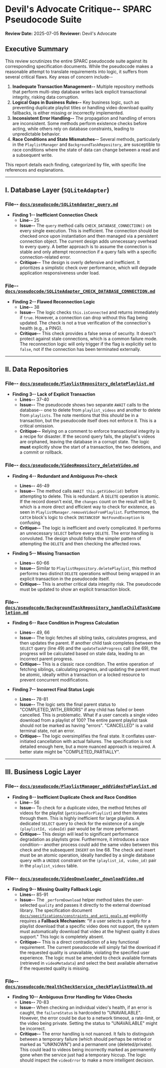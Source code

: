 # Devil's Advocate Critique-- SPARC Pseudocode Suite

**Review Date:** 2025-07-05
**Reviewer:** Devil's Advocate

## Executive Summary

This review scrutinizes the entire SPARC pseudocode suite against its corresponding specification documents. While the pseudocode makes a reasonable attempt to translate requirements into logic, it suffers from several critical flaws. Key areas of concern include--
1.  **Inadequate Transaction Management--** Multiple repository methods that perform multi-step database writes lack explicit transactional integrity, risking data corruption.
2.  **Logical Gaps in Business Rules--** Key business logic, such as preventing duplicate playlist titles or handling video download quality fallbacks, is either missing or incorrectly implemented.
3.  **Inconsistent Error Handling--** The propagation and handling of errors are inconsistent. Some methods perform existence checks before acting, while others rely on database constraints, leading to unpredictable behavior.
4.  **Race Conditions and State Mismatches--** Several methods, particularly in the `PlaylistManager` and `BackgroundTaskRepository`, are susceptible to race conditions where the state of data can change between a read and a subsequent write.

This report details each finding, categorized by file, with specific line references and explanations.

---

## I. Database Layer (`SQLiteAdapter`)

### File-- [`docs/pseudocode/SQLiteAdapter_query.md`](docs/pseudocode/SQLiteAdapter_query.md)

-   **Finding 1-- Inefficient Connection Check**
    -   **Line--** 25
    -   **Issue--** The `query` method calls `CHECK_DATABASE_CONNECTION()` on every single execution. This is inefficient. The connection should be checked once upon instantiation and then managed via a persistent connection object. The current design adds unnecessary overhead to every query. A better approach is to assume the connection is stable and only attempt reconnection if a query fails with a specific connection-related error.
    -   **Critique--** The design is overly defensive and inefficient. It prioritizes a simplistic check over performance, which will degrade application responsiveness under load.

### File-- [`docs/pseudocode/SQLiteAdapter_CHECK_DATABASE_CONNECTION.md`](docs/pseudocode/SQLiteAdapter_CHECK_DATABASE_CONNECTION.md)

-   **Finding 2-- Flawed Reconnection Logic**
    -   **Line--** 38
    -   **Issue--** The logic checks `this.isConnected` and returns immediately if `true`. However, a connection can drop without this flag being updated. The check is not a true verification of the connection's health (e.g., a PING).
    -   **Critique--** This check provides a false sense of security. It doesn't protect against stale connections, which is a common failure mode. The reconnection logic will only trigger if the flag is explicitly set to `false`, not if the connection has been terminated externally.

---

## II. Data Repositories

### File-- [`docs/pseudocode/PlaylistRepository_deletePlaylist.md`](docs/pseudocode/PlaylistRepository_deletePlaylist.md)

-   **Finding 3-- Lack of Explicit Transaction**
    -   **Lines--** 37-40
    -   **Issue--** The pseudocode shows two separate `AWAIT` calls to the database-- one to delete from `playlist_videos` and another to delete from `playlists`. The note mentions that this *should* be in a transaction, but the pseudocode itself does not enforce it. This is a critical omission.
    -   **Critique--** Relying on a comment to enforce transactional integrity is a recipe for disaster. If the second query fails, the playlist's videos are orphaned, leaving the database in a corrupt state. The logic **must** explicitly show the start of a transaction, the two deletions, and a commit or rollback.

### File-- [`docs/pseudocode/VideoRepository_deleteVideo.md`](docs/pseudocode/VideoRepository_deleteVideo.md)

-   **Finding 4-- Redundant and Ambiguous Pre-check**
    -   **Lines--** 46-49
    -   **Issue--** The method calls `AWAIT this.getVideo(id)` before attempting to delete. This is redundant. A `DELETE` operation is atomic. If the record doesn't exist, the `changes` count on the result will be 0, which is a more direct and efficient way to check for existence, as seen in `PlaylistManager.removeVideoFromPlaylist`. Furthermore, the `CATCH` block's logic to check `INSTANCEOF NotFoundException` is confusing.
    -   **Critique--** The logic is inefficient and overly complicated. It performs an unnecessary `SELECT` before every `DELETE`. The error handling is convoluted. The design should follow the simpler pattern of attempting the `DELETE` and then checking the affected rows.

-   **Finding 5-- Missing Transaction**
    -   **Lines--** 60-66
    -   **Issue--** Similar to `PlaylistRepository.deletePlaylist`, this method performs two distinct `DELETE` operations without being wrapped in an explicit transaction in the pseudocode itself.
    -   **Critique--** This is another critical data integrity risk. The pseudocode must be updated to show an explicit transaction block.

### File-- [`docs/pseudocode/BackgroundTaskRepository_handleChildTaskCompletion.md`](docs/pseudocode/BackgroundTaskRepository_handleChildTaskCompletion.md)

-   **Finding 6-- Race Condition in Progress Calculation**
    -   **Lines--** 49, 66
    -   **Issue--** The logic fetches all sibling tasks, calculates progress, and then updates the parent. If another child task completes between the `SELECT` query (line 49) and the `updateTaskProgress` call (line 69), the progress will be calculated based on stale data, leading to an incorrect parent progress.
    -   **Critique--** This is a classic race condition. The entire operation of fetching siblings, calculating progress, and updating the parent must be atomic, ideally within a transaction or a locked resource to prevent concurrent modifications.

-   **Finding 7-- Incorrect Final Status Logic**
    -   **Lines--** 78-81
    -   **Issue--** The logic sets the final parent status to "COMPLETED_WITH_ERRORS" if any child has failed or been cancelled. This is problematic. What if a user cancels a single video download from a playlist of 100? The entire parent playlist task should not be marked as having "errors". "CANCELLED" is a valid terminal state, not an error.
    -   **Critique--** The logic oversimplifies the final state. It conflates user-initiated cancellation with actual failures. The specification is not detailed enough here, but a more nuanced approach is required. A better state might be "COMPLETED_PARTIALLY".

---

## III. Business Logic Layer

### File-- [`docs/pseudocode/PlaylistManager_addVideoToPlaylist.md`](docs/pseudocode/PlaylistManager_addVideoToPlaylist.md)

-   **Finding 8-- Inefficient Duplicate Check and Race Condition**
    -   **Line--** 56
    -   **Issue--** To check for a duplicate video, the method fetches *all* videos for the playlist (`getVideosForPlaylist`) and then iterates through them. This is highly inefficient for large playlists. A dedicated `SELECT` query to check for the existence of a single `(playlistId, videoId)` pair would be far more performant.
    -   **Critique--** This design will lead to significant performance degradation as playlists grow. Furthermore, it introduces a race condition-- another process could add the same video between this check and the subsequent `INSERT` on line 68. The check and insert must be an atomic operation, ideally handled by a single database query with a `UNIQUE` constraint on the `(playlist_id, video_id)` pair in the `playlist_videos` table.

### File-- [`docs/pseudocode/VideoDownloader_downloadVideo.md`](docs/pseudocode/VideoDownloader_downloadVideo.md)

-   **Finding 9-- Missing Quality Fallback Logic**
    -   **Lines--** 85-91
    -   **Issue--** The `_performDownload` helper method takes the user-selected `quality` and passes it directly to the external download library. The specification document [`docs/specifications/constraints_and_anti_goals.md`](docs/specifications/constraints_and_anti_goals.md:12) explicitly requires a **Fallback Mechanism**: "If a user selects a quality for a playlist download that a specific video does not support, the system must automatically download that video at the highest quality it *does* support." This logic is completely absent.
    -   **Critique--** This is a direct contradiction of a key functional requirement. The current pseudocode will simply fail the download if the requested quality is unavailable, violating the specified user experience. The logic must be amended to check available formats (retrieved in `videoMetadata`) and select the best available alternative if the requested quality is missing.

### File-- [`docs/pseudocode/HealthCheckService_checkPlaylistHealth.md`](docs/pseudocode/HealthCheckService_checkPlaylistHealth.md)

-   **Finding 10-- Ambiguous Error Handling for Video Checks**
    -   **Lines--** 70-83
    -   **Issue--** When checking an individual video's health, if an error is caught, the `failureStatus` is hardcoded to "UNAVAILABLE". However, the error could be due to a network timeout, a rate-limit, or the video being private. Setting the status to "UNAVAILABLE" might be incorrect.
    -   **Critique--** The error handling is not nuanced. It fails to distinguish between a temporary failure (which should perhaps be retried or marked as "UNKNOWN") and a permanent one (deleted/private). This could lead to videos being incorrectly marked as permanently gone when the service just had a temporary hiccup. The logic should inspect the `videoError` to make a more intelligent decision.
